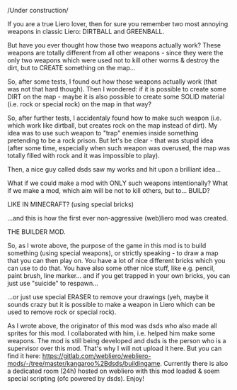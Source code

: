 /Under construction/

If you are a true Liero lover, then for sure you remember two most annoying weapons in classic Liero: DIRTBALL and GREENBALL.

But have you ever thought how those two weapons actually work? These weapons are totally different from all other weapons - since they were the only two weapons which were used not to kill other worms & destroy the dirt, but to CREATE something on the map...

So, after some tests, I found out how those weapons actually work (that was not that hard though). Then I wondered: if it is possible to create some DIRT on the map - maybe it is also possible to create some SOLID material (i.e. rock or special rock) on the map in that way?

So, after further tests, I accidentaly found how to make such weapon (i.e. which work like dirtball, but creates rock on the map instead of dirt). My idea was to use such weapon to "trap" enemies inside something pretending to be a rock prison. But let's be clear - that was stupid idea (after some time, especially when such weapon was overused, the map was totally filled with rock and it was impossible to play).

Then, a nice guy called dsds saw my works and hit upon a brilliant idea...

What if we could make a mod with ONLY such weapons intentionally? What if we make a mod, which aim will be not to kill others, but to... BUILD?

LIKE IN MINECRAFT? (using special bricks)

...and this is how the first ever non-aggressive (web)liero mod was created.

THE BUILDER MOD.

So, as I wrote above, the purpose of the game in this mod is to build something (using special weapons), or strictly speaking - to draw a map that you can then play on. You have a lot of nice different bricks which you can use to do that. You have also some other nice stuff, like e.g. pencil, paint brush, line marker... and if you get trapped in your own bricks, you can just use "suicide" to respawn...

...or just use special ERASER to remove your drawings (yeh, maybe it sounds crazy but it is possible to make a weapon in Liero which can be used to remove rock or special rock).

As I wrote above, the originator of this mod was dsds who also made all sprites for this mod. I collaborated with him, i.e. helped him make some weapons. The mod is still being developed and dsds is the person who is a supervisor over this mod. That's why I will not upload it here. But you can find it here: https://gitlab.com/webliero/webliero-mods/-/tree/master/kangaroo%2Bdsds/buildingame. Currently there is also a dedicated room (24h) hosted on webliero with this mod loaded & soem special scripting (ofc powered by dsds). Enjoy!
